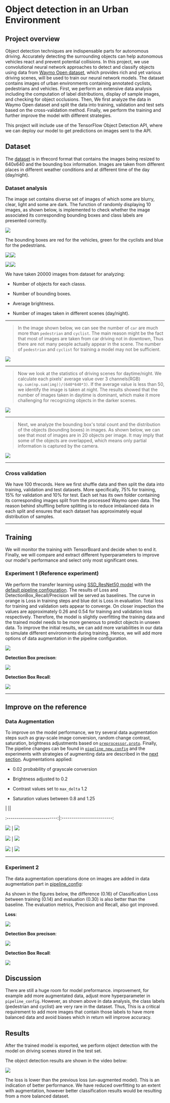 
  
# Object detection in an Urban Environment

  

## Project overview

Object detection techniques are indispensable parts for autonomous driving. Accurately detecting the surrounding objects can help autonomous vehicles react and prevent potential collisions. In this project, we use convolutional neural network approaches to detect and classify objects using data from [Waymo Open dataset](https://waymo.com/open/), which provides rich and yet various driving scenes, will be used to train our neural network models. The dataset contains images of urban environments containing annotated cyclists, pedestrians and vehicles. First, we perform an extensive data analysis including the computation of label distributions, display of sample images, and checking for object occlusions. Then, We first analyze the data in Waymo Open dataset and split the data into training, validation and test sets based on the cross-validation method. Finally, we perform the training and further improve the model with different strategies.

  

This project will include use of the TensorFlow Object Detection API, where we can deploy our model to get predictions on images sent to the API.

  

## Dataset

  

The [dataset](https://github.com/PoChang007/Object_Detection_in_Urban_Env/blob/main/README.md#download-and-process-the-data) is in tfrecord format that contains the images being resized to 640x640 and the bounding box information. Images are taken from different places in different weather conditions and at different time of the day (day/night).

  

### Dataset analysis

  

The image set contains diverse set of images of which some are blurry, clear, light and some are dark. The function of randomly displaying 10 images, as shown below, is implemented to check whether the image associated its corresponding bounding boxes and class labels are presented correctly.

  

![](https://raw.githubusercontent.com/DavidAbdelmalek/Self_Driving_Car_ND/main/object_detection_urban_environment/images/display_imgs.png)

  

The bounding boxes are red for the vehicles, green for the cyclists and blue for the pedestrians.

  

[![](https://raw.githubusercontent.com/DavidAbdelmalek/Self_Driving_Car_ND/main/object_detection_urban_environment/images/im_4.png)](https://raw.githubusercontent.com/DavidAbdelmalek/Self_Driving_Car_ND/main/object_detection_urban_environment/images/im_4.png)[![](https://raw.githubusercontent.com/DavidAbdelmalek/Self_Driving_Car_ND/main/object_detection_urban_environment/images/im_6.png)](https://raw.githubusercontent.com/DavidAbdelmalek/Self_Driving_Car_ND/main/object_detection_urban_environment/images/im_6.png)

  

[![](https://raw.githubusercontent.com/DavidAbdelmalek/Self_Driving_Car_ND/main/object_detection_urban_environment/images/im_8.png)](https://github.com/abhilash1910/nd013-c1-vision-starter-main/blob/master/images/img1.png)[![](https://raw.githubusercontent.com/DavidAbdelmalek/Self_Driving_Car_ND/main/object_detection_urban_environment/images/im_1.png)](https://raw.githubusercontent.com/DavidAbdelmalek/Self_Driving_Car_ND/main/object_detection_urban_environment/images/im_1.png)

  

We have taken 20000 images from dataset for analyzing:

- Number of objects for each classs.

- Number of bounding boxes.

- Average brightness.

- Number of images taken in different scenes (day/night).

-----------

> In the image shown below, we can see the number of `car` are much more than `pedestrian` and `cyclist`. The main reason might be the fact that most of images are taken from car driving not in downtown, Thus there are not many people actually appear in the scene. The number of `pedestrian` and `cyclist` for training a model may not be sufficient.

  

![](https://raw.githubusercontent.com/DavidAbdelmalek/Self_Driving_Car_ND/main/object_detection_urban_environment/images/class_distribution.png)

-----------

> Now we look at the statistics of driving scenes for daytime/night. We calculate each pixels' average value over 3 channels(RGB) `np.sum(np.sum(img))/(640*640*3)`. If the average value is less than 50, we identify the image is taken at night. The results showed that the number of images taken in daytime is dominant, which make it more challenging for recognizing objects in the darker scenes.

  

![](https://raw.githubusercontent.com/DavidAbdelmalek/Self_Driving_Car_ND/main/object_detection_urban_environment/images/scences.png)

----------

> Next, we analyze the bounding box's total count and the distribution of the objects (bounding boxes) in images. As shown below, we can see that most of images are in 20 objects per image. It may imply that some of the objects are overlapped, which means only partial information is captured by the camera.

![](https://raw.githubusercontent.com/DavidAbdelmalek/Self_Driving_Car_ND/main/object_detection_urban_environment/images/object_per_image.png)

--------

### Cross validation

We have 100 tfrecords. Here we first shuffle data and then split the data into training, validation and test datasets. More specifically, 75% for training, 15% for validation and 10% for test. Each set has its own folder containing its corresponding images split from the processed Waymo open data. The reason behind shuffling before splitting is to reduce imbalanced data in each split and ensures that each dataset has approximately equal distribution of samples.

  

---

## Training

We will monitor the training with TensorBoard and decide when to end it. Finally, we will compare and extract different hyperparameters to improve our model's performance and select only most significant ones.

  

### Experiment 1 (Reference experiment)

  

We perform the transfer learning using [SSD_ResNet50 model](http://download.tensorflow.org/models/object_detection/tf2/20200711/ssd_resnet50_v1_fpn_640x640_coco17_tpu-8.tar.gz) with the [default pipeline configuration](https://github.com/DavidAbdelmalek/Self_Driving_Car_ND/blob/main/object_detection_urban_environment/experiments/experiment_1/pipeline_new.config). The results of Loss and DetectionBox_Recall/Precision will be served as baselines. The curve in orange is Loss in training steps and blue dot is Loss in evaluation. Total loss for training and validation sets appear to converge. On closer inspection the values are approximately 0.26 and 0.54 for training and validation loss respectively. Therefore, the model is slightly overfitting the training data and the trained model needs to be more generous to predict objects in unseen data. To improve the initial results, we can add more variabilities in our data to simulate different environments during training. Hence, we will add more options of data augmentation in the pipeline configuration.

![](https://raw.githubusercontent.com/DavidAbdelmalek/Self_Driving_Car_ND/main/object_detection_urban_environment/images/experiment_1/loss.png)

  

**Detection Box precison**:

  

![](https://raw.githubusercontent.com/DavidAbdelmalek/Self_Driving_Car_ND/main/object_detection_urban_environment/images/experiment_1/detectionBox_precision.png)

  

**Detection Box Recall**:

  

![](https://raw.githubusercontent.com/DavidAbdelmalek/Self_Driving_Car_ND/main/object_detection_urban_environment/images/experiment_1/detectionBox_recall.png)

  
  

----

  

## Improve on the reference

### Data Augmentation

  

To improve on the model performance, we try several data augmentation steps such as gray-scale image conversion, random change contrast, saturation, brightness adjustments based on [`preprocessor.proto`](https://github.com/tensorflow/models/blob/master/research/object_detection/protos/preprocessor.proto). Finally, The pipeline changes can be found in [`pipeline_new.config`](https://github.com/DavidAbdelmalek/Self_Driving_Car_ND/blob/main/object_detection_urban_environment/experiments/experiment_2/pipeline_new.config) and the experiments with strategies of augmenting data are described in the [next section](#experiment-2). Augmentations applied:

- 0.02 probability of grayscale conversion

- Brightness adjusted to 0.2

- Contrast values set to `max_delta` 1.2

- Saturation values between 0.8 and 1.25

  

| ||

:-------------------------:|:-------------------------:

![](https://raw.githubusercontent.com/DavidAbdelmalek/Self_Driving_Car_ND/main/object_detection_urban_environment/images/augmentated_imgs/augmented_img_1.png) | ![](https://raw.githubusercontent.com/DavidAbdelmalek/Self_Driving_Car_ND/main/object_detection_urban_environment/images/augmentated_imgs/augmented_img_2.png)

![](https://raw.githubusercontent.com/DavidAbdelmalek/Self_Driving_Car_ND/main/object_detection_urban_environment/images/augmentated_imgs/augmented_img_3.png) | ![](https://raw.githubusercontent.com/DavidAbdelmalek/Self_Driving_Car_ND/main/object_detection_urban_environment/images/augmentated_imgs/augmented_img_4.png)

![](https://raw.githubusercontent.com/DavidAbdelmalek/Self_Driving_Car_ND/main/object_detection_urban_environment/images/augmentated_imgs/augmented_img_5.png) | ![](https://raw.githubusercontent.com/DavidAbdelmalek/Self_Driving_Car_ND/main/object_detection_urban_environment/images/augmentated_imgs/augmented_img_6.png)

----

### Experiment 2

  

The data augmentation operations done on images are added in data augmentation part in [pipeline_config](https://github.com/DavidAbdelmalek/Self_Driving_Car_ND/blob/main/object_detection_urban_environment/experiments/experiment_2/pipeline_new.config):

  

As shown in the figures below, the difference (0.16) of Classification Loss between training (0.14) and evaluation (0.30) is also better than the baseline. The evaluation metrics, Precision and Recall, also got improved.

**Loss**:

![](https://raw.githubusercontent.com/DavidAbdelmalek/Self_Driving_Car_ND/main/object_detection_urban_environment/images/experiment_2/loss.png)

  

**Detection Box precison**:

  

![](https://raw.githubusercontent.com/DavidAbdelmalek/Self_Driving_Car_ND/main/object_detection_urban_environment/images/experiment_2/detectionBox_precision.png)

  

**Detection Box Recall**:

  

![](https://raw.githubusercontent.com/DavidAbdelmalek/Self_Driving_Car_ND/main/object_detection_urban_environment/images/experiment_2/detectionBox_recall.png)

  
  

## Discussion

  

There are still a huge room for model preformance. improvement, for example add more augmentated data, adjust more hyperparameter in `pipeline_config`. However, as shown above in data analysis, the class labels (pedestrian and cyclist) are very rare in the dataset. Thus, This is a critical requirement to add more images that contain those labels to have more balanced data and avoid biases which in return will improve accuracy.

  
  

## Results

  

After the trained model is exported, we perform object detection with the model on driving scenes stored in the test set.

The object detection results are shown in the video below:

  

[![](https://raw.githubusercontent.com/DavidAbdelmalek/Self_Driving_Car_ND/main/object_detection_urban_environment/images/animation.gif)](https://github.com/DavidAbdelmalek/Self_Driving_Car_ND/blob/main/object_detection_urban_environment/images/animation.gif)

  

The loss is lower than the previous loss (un-augmented model). This is an indication of better performance. We have reduced overfitting to an extent with augmentation, however better classification results would be resulting from a more balanced dataset.
